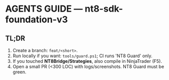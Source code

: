 # AGENTS GUIDE — nt8-sdk-foundation-v3

## TL;DR
1) Create a branch: `feat/<short>`.
2) Run locally if you want: `tools/guard.ps1`; CI runs 'NT8 Guard' only.
3) If you touched **NT8Bridge/Strategies**, also compile in NinjaTrader (F5).
4) Open a small PR (<300 LOC) with logs/screenshots. NT8 Guard must be green.
